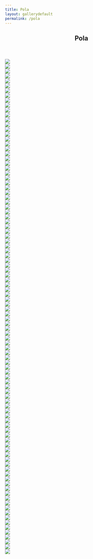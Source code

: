 ```yaml
---
title: Pola
layout: gallerydefault
permalink: /pola
---
```


<p hidden>This page is in English. Please don't ask to auto-translate it. This page is in English. Please don't ask to auto-translate it. This page is in English. Please don't ask to auto-translate it. This page is in English. Please don't ask to auto-translate it. </p>
<section id="#pola" class="main style3 primary">
    <div class="content">
        <header>
            <h2>Pola</h2>
        </header>
            <div class="gallery">
                <article class="from-left">
                    <a href="images/lewds/pola/0bf42506c6320e523132105db0df544a.png" class="image fit"><img src="images/lewdsthumbs/pola/0bf42506c6320e523132105db0df544a.png"/></a>
                </article>
                <article class="from-left">
                    <a href="images/lewds/pola/0f3834c299b613529bdc2d442b50c659.png" class="image fit"><img src="images/lewdsthumbs/pola/0f3834c299b613529bdc2d442b50c659.png"/></a>
                </article>
                <article class="from-left">
                    <a href="images/lewds/pola/1b3797cd7c38f2d4806bd7dea45950a8.jpg" class="image fit"><img src="images/lewdsthumbs/pola/1b3797cd7c38f2d4806bd7dea45950a8.png"/></a>
                </article>
                </div>
                <div class="gallery">
                <article class="from-right">
                    <a href="images/lewds/pola/2b4935073ce2cdb839c47eb398d99e55.png" class="image fit"><img src="images/lewdsthumbs/pola/2b4935073ce2cdb839c47eb398d99e55.png"/></a>
                </article>
                <article class="from-right">
                    <a href="images/lewds/pola/2ed56545ae9b327be27d59a439497685.png" class="image fit"><img src="images/lewdsthumbs/pola/2ed56545ae9b327be27d59a439497685.png"/></a>
                </article>
                <article class="from-right">
                    <a href="images/lewds/pola/3c26eb87a0cadda537458cf4558f93e1.jpg" class="image fit"><img src="images/lewdsthumbs/pola/3c26eb87a0cadda537458cf4558f93e1.png"/></a>
                </article>
                </div>
                <div class="gallery">
                <article class="from-left">
                    <a href="images/lewds/pola/3d1cb261226807591568bf5b98337b30.jpg" class="image fit"><img src="images/lewdsthumbs/pola/3d1cb261226807591568bf5b98337b30.png"/></a>
                </article>
                <article class="from-left">
                    <a href="images/lewds/pola/4e20072e617d5cb47c56ac8f2ae0ecaf.jpg" class="image fit"><img src="images/lewdsthumbs/pola/4e20072e617d5cb47c56ac8f2ae0ecaf.png"/></a>
                </article>
                <article class="from-left">
                    <a href="images/lewds/pola/4ec35bac5090b348ad4008949447ad70.jpeg" class="image fit"><img src="images/lewdsthumbs/pola/4ec35bac5090b348ad4008949447ad70.png"/></a>
                </article>
                </div>
                <div class="gallery">
                <article class="from-right">
                    <a href="images/lewds/pola/05d891ef6c1cde3defb7ecfd181b6883.png" class="image fit"><img src="images/lewdsthumbs/pola/05d891ef6c1cde3defb7ecfd181b6883.png"/></a>
                </article>
                <article class="from-right">
                    <a href="images/lewds/pola/5d24e0b98919d6c1161518c17bc87dd0.jpg" class="image fit"><img src="images/lewdsthumbs/pola/5d24e0b98919d6c1161518c17bc87dd0.png"/></a>
                </article>
                <article class="from-right">
                    <a href="images/lewds/pola/5d156e6aba012ac70e2ee081ae69ee4a.jpg" class="image fit"><img src="images/lewdsthumbs/pola/5d156e6aba012ac70e2ee081ae69ee4a.png"/></a>
                </article>
                </div>
                <div class="gallery">
                <article class="from-left">
                    <a href="images/lewds/pola/5dd50f488342e8a647d7d89cd1ae36b2.jpg" class="image fit"><img src="images/lewdsthumbs/pola/5dd50f488342e8a647d7d89cd1ae36b2.png"/></a>
                </article>
                <article class="from-left">
                    <a href="images/lewds/pola/6f901cde671516147ad850e6f95460ed.jpg" class="image fit"><img src="images/lewdsthumbs/pola/6f901cde671516147ad850e6f95460ed.png"/></a>
                </article>
                <article class="from-left">
                    <a href="images/lewds/pola/6fc914d897c84acc37aba7c7fa53689f.jpg" class="image fit"><img src="images/lewdsthumbs/pola/6fc914d897c84acc37aba7c7fa53689f.png"/></a>
                </article>
                </div>
                <div class="gallery">
                <article class="from-right">
                    <a href="images/lewds/pola/7cecd12645d771fc494bc4c7bf30a378.jpg" class="image fit"><img src="images/lewdsthumbs/pola/7cecd12645d771fc494bc4c7bf30a378.png"/></a>
                </article>
                <article class="from-right">
                    <a href="images/lewds/pola/8d23958c42238543d8e41d27822cdaf4.jpg" class="image fit"><img src="images/lewdsthumbs/pola/8d23958c42238543d8e41d27822cdaf4.png"/></a>
                </article>
                <article class="from-right">
                    <a href="images/lewds/pola/009ae3eecb64f2038f57fe9e41294551.png" class="image fit"><img src="images/lewdsthumbs/pola/009ae3eecb64f2038f57fe9e41294551.png"/></a>
                </article>
                </div>
                <div class="gallery">
                <article class="from-left">
                    <a href="images/lewds/pola/09dc63652d3e2e32736dd449d4b4b863.png" class="image fit"><img src="images/lewdsthumbs/pola/09dc63652d3e2e32736dd449d4b4b863.png"/></a>
                </article>
                <article class="from-left">
                    <a href="images/lewds/pola/9b87d7e33c79900530e1c66bf0e249c4.png" class="image fit"><img src="images/lewdsthumbs/pola/9b87d7e33c79900530e1c66bf0e249c4.png"/></a>
                </article>
                <article class="from-left">
                    <a href="images/lewds/pola/9bc76b6c16bdbee5d236eb275bd952a7.jpg" class="image fit"><img src="images/lewdsthumbs/pola/9bc76b6c16bdbee5d236eb275bd952a7.png"/></a>
                </article>
                </div>
                <div class="gallery">
                <article class="from-right">
                    <a href="images/lewds/pola/9c143c7c51ea6ec2a72e62c021117c5f.jpg" class="image fit"><img src="images/lewdsthumbs/pola/9c143c7c51ea6ec2a72e62c021117c5f.png"/></a>
                </article>
                <article class="from-right">
                    <a href="images/lewds/pola/9c772b64a9603b0fbaeb6650847d7e69.jpg" class="image fit"><img src="images/lewdsthumbs/pola/9c772b64a9603b0fbaeb6650847d7e69.png"/></a>
                </article>
                <article class="from-right">
                    <a href="images/lewds/pola/9ce65648ba14c3d93914cf62a09ce0a9.png" class="image fit"><img src="images/lewdsthumbs/pola/9ce65648ba14c3d93914cf62a09ce0a9.png"/></a>
                </article>
                </div>
                <div class="gallery">
                <article class="from-left">
                    <a href="images/lewds/pola/12f2432a409c8d874ecf327cc89a9c29.jpg" class="image fit"><img src="images/lewdsthumbs/pola/12f2432a409c8d874ecf327cc89a9c29.png"/></a>
                </article>
                <article class="from-left">
                    <a href="images/lewds/pola/17ad7a7913353c6fe70571b580f35d50.jpeg" class="image fit"><img src="images/lewdsthumbs/pola/17ad7a7913353c6fe70571b580f35d50.png"/></a>
                </article>
                <article class="from-left">
                    <a href="images/lewds/pola/23ac9c6d15920247c082b932357a0ac2.jpg" class="image fit"><img src="images/lewdsthumbs/pola/23ac9c6d15920247c082b932357a0ac2.png"/></a>
                </article>
                </div>
                <div class="gallery">
                <article class="from-right">
                    <a href="images/lewds/pola/24b59d045a4e6b62b34b5eae441f4d32.jpg" class="image fit"><img src="images/lewdsthumbs/pola/24b59d045a4e6b62b34b5eae441f4d32.png"/></a>
                </article>
                <article class="from-right">
                    <a href="images/lewds/pola/30d6a38a69d0b055ca2951d686914122.png" class="image fit"><img src="images/lewdsthumbs/pola/30d6a38a69d0b055ca2951d686914122.png"/></a>
                </article>
                <article class="from-right">
                    <a href="images/lewds/pola/33b2734303455b272d4962a691c0d9f6.png" class="image fit"><img src="images/lewdsthumbs/pola/33b2734303455b272d4962a691c0d9f6.png"/></a>
                </article>
                </div>
                <div class="gallery">
                <article class="from-left">
                    <a href="images/lewds/pola/038fd50c4d99a913baf02ea91bb1f635.png" class="image fit"><img src="images/lewdsthumbs/pola/038fd50c4d99a913baf02ea91bb1f635.png"/></a>
                </article>
                <article class="from-left">
                    <a href="images/lewds/pola/39aa517a0a26a245a019517d69cf44f4.jpg" class="image fit"><img src="images/lewdsthumbs/pola/39aa517a0a26a245a019517d69cf44f4.png"/></a>
                </article>
                <article class="from-left">
                    <a href="images/lewds/pola/39c8db9984f2b7905027d2c34de733c1.png" class="image fit"><img src="images/lewdsthumbs/pola/39c8db9984f2b7905027d2c34de733c1.png"/></a>
                </article>
                </div>
                <div class="gallery">
                <article class="from-right">
                    <a href="images/lewds/pola/46e061360907b5aad2afd5d16e55500f.jpg" class="image fit"><img src="images/lewdsthumbs/pola/46e061360907b5aad2afd5d16e55500f.png"/></a>
                </article>
                <article class="from-right">
                    <a href="images/lewds/pola/49d7d72324d9256a1052f1cd9cb9984d.png" class="image fit"><img src="images/lewdsthumbs/pola/49d7d72324d9256a1052f1cd9cb9984d.png"/></a>
                </article>
                <article class="from-right">
                    <a href="images/lewds/pola/50be45136dfa4705f592a732e2ce0c78.png" class="image fit"><img src="images/lewdsthumbs/pola/50be45136dfa4705f592a732e2ce0c78.png"/></a>
                </article>
                </div>
                <div class="gallery">
                <article class="from-left">
                    <a href="images/lewds/pola/58d2210e05bbed14cfdd3f3877e80235.jpg" class="image fit"><img src="images/lewdsthumbs/pola/58d2210e05bbed14cfdd3f3877e80235.png"/></a>
                </article>
                <article class="from-left">
                    <a href="images/lewds/pola/62ab0b0e0b97aebcee938386d06c9b13.png" class="image fit"><img src="images/lewdsthumbs/pola/62ab0b0e0b97aebcee938386d06c9b13.png"/></a>
                </article>
                <article class="from-left">
                    <a href="images/lewds/pola/62bb7ac00ccec82efc9fdd5eb6d1e06f.png" class="image fit"><img src="images/lewdsthumbs/pola/62bb7ac00ccec82efc9fdd5eb6d1e06f.png"/></a>
                </article>
                </div>
                <div class="gallery">
                <article class="from-right">
                    <a href="images/lewds/pola/65e578230743ab4e72de1312622e0df1.jpg" class="image fit"><img src="images/lewdsthumbs/pola/65e578230743ab4e72de1312622e0df1.png"/></a>
                </article>
                <article class="from-right">
                    <a href="images/lewds/pola/70fc76560efcbf6a6fcb4dccf3358145.jpg" class="image fit"><img src="images/lewdsthumbs/pola/70fc76560efcbf6a6fcb4dccf3358145.png"/></a>
                </article>
                <article class="from-right">
                    <a href="images/lewds/pola/72a8e98ee75e3338ab07a365642049bc.png" class="image fit"><img src="images/lewdsthumbs/pola/72a8e98ee75e3338ab07a365642049bc.png"/></a>
                </article>
                </div>
                <div class="gallery">
                <article class="from-left">
                    <a href="images/lewds/pola/75c3fe859251af94a468ffa3f7240c4b.jpg" class="image fit"><img src="images/lewdsthumbs/pola/75c3fe859251af94a468ffa3f7240c4b.png"/></a>
                </article>
                <article class="from-left">
                    <a href="images/lewds/pola/79fc0d4f0783281092c20a43e892e5b9.png" class="image fit"><img src="images/lewdsthumbs/pola/79fc0d4f0783281092c20a43e892e5b9.png"/></a>
                </article>
                <article class="from-left">
                    <a href="images/lewds/pola/82d6f44843992970283297d0c45ff0b3.png" class="image fit"><img src="images/lewdsthumbs/pola/82d6f44843992970283297d0c45ff0b3.png"/></a>
                </article>
                </div>
                <div class="gallery">
                <article class="from-right">
                    <a href="images/lewds/pola/83fc6ab858d7d10f9be06ccafc5f7430.jpg" class="image fit"><img src="images/lewdsthumbs/pola/83fc6ab858d7d10f9be06ccafc5f7430.png"/></a>
                </article>
                <article class="from-right">
                    <a href="images/lewds/pola/89ed81b0eb0747c8b26540d7234e6a84.png" class="image fit"><img src="images/lewdsthumbs/pola/89ed81b0eb0747c8b26540d7234e6a84.png"/></a>
                </article>
                <article class="from-right">
                    <a href="images/lewds/pola/92bb8e0e316877cf062f73bd3670c32d.jpg" class="image fit"><img src="images/lewdsthumbs/pola/92bb8e0e316877cf062f73bd3670c32d.png"/></a>
                </article>
                </div>
                <div class="gallery">
                <article class="from-left">
                    <a href="images/lewds/pola/342e0c257f05f8358b3bc92b0d2598d5.jpg" class="image fit"><img src="images/lewdsthumbs/pola/342e0c257f05f8358b3bc92b0d2598d5.png"/></a>
                </article>
                <article class="from-left">
                    <a href="images/lewds/pola/474c8a8ecf081791255d8021c209c7e3.png" class="image fit"><img src="images/lewdsthumbs/pola/474c8a8ecf081791255d8021c209c7e3.png"/></a>
                </article>
                <article class="from-left">
                    <a href="images/lewds/pola/477a3c4d8870eae7222726675f0e899a.png" class="image fit"><img src="images/lewdsthumbs/pola/477a3c4d8870eae7222726675f0e899a.png"/></a>
                </article>
                </div>
                <div class="gallery">
                <article class="from-right">
                    <a href="images/lewds/pola/490e47e5ac5c1cb9e66530de964bbb2c.png" class="image fit"><img src="images/lewdsthumbs/pola/490e47e5ac5c1cb9e66530de964bbb2c.png"/></a>
                </article>
                <article class="from-right">
                    <a href="images/lewds/pola/534ebece604b8990f66a4ddb7dda6680.jpg" class="image fit"><img src="images/lewdsthumbs/pola/534ebece604b8990f66a4ddb7dda6680.png"/></a>
                </article>
                <article class="from-right">
                    <a href="images/lewds/pola/0663d3b7a9c2d60626f4f437a2b9539f.jpg" class="image fit"><img src="images/lewdsthumbs/pola/0663d3b7a9c2d60626f4f437a2b9539f.png"/></a>
                </article>
                </div>
                <div class="gallery">
                <article class="from-left">
                    <a href="images/lewds/pola/922cc60b33aab8e320978789a003fa98.jpg" class="image fit"><img src="images/lewdsthumbs/pola/922cc60b33aab8e320978789a003fa98.png"/></a>
                </article>
                <article class="from-left">
                    <a href="images/lewds/pola/1536e03b031f02a539778575012c4192.jpg" class="image fit"><img src="images/lewdsthumbs/pola/1536e03b031f02a539778575012c4192.png"/></a>
                </article>
                <article class="from-left">
                    <a href="images/lewds/pola/3351bd48f60ca274e6f72d9491c4437b.jpg" class="image fit"><img src="images/lewdsthumbs/pola/3351bd48f60ca274e6f72d9491c4437b.png"/></a>
                </article>
                </div>
                <div class="gallery">
                <article class="from-right">
                    <a href="images/lewds/pola/3506ffe821a37b5e20f83514b72f6dc7.png" class="image fit"><img src="images/lewdsthumbs/pola/3506ffe821a37b5e20f83514b72f6dc7.png"/></a>
                </article>
                <article class="from-right">
                    <a href="images/lewds/pola/4066f5bdc01a2fbe446b457db4ef31f4.jpg" class="image fit"><img src="images/lewdsthumbs/pola/4066f5bdc01a2fbe446b457db4ef31f4.png"/></a>
                </article>
                <article class="from-right">
                    <a href="images/lewds/pola/4516a40d1cd91b10cdfad3872a181598.jpg" class="image fit"><img src="images/lewdsthumbs/pola/4516a40d1cd91b10cdfad3872a181598.png"/></a>
                </article>
                </div>
                <div class="gallery">
                <article class="from-left">
                    <a href="images/lewds/pola/5681ca37625e7032c1198fb103a34fff.png" class="image fit"><img src="images/lewdsthumbs/pola/5681ca37625e7032c1198fb103a34fff.png"/></a>
                </article>
                <article class="from-left">
                    <a href="images/lewds/pola/6527e3a4585dd89a38bb0f89610bddcd.png" class="image fit"><img src="images/lewdsthumbs/pola/6527e3a4585dd89a38bb0f89610bddcd.png"/></a>
                </article>
                <article class="from-left">
                    <a href="images/lewds/pola/8018a131fe4c7869078a9fb984319fdd.png" class="image fit"><img src="images/lewdsthumbs/pola/8018a131fe4c7869078a9fb984319fdd.png"/></a>
                </article>
                </div>
                <div class="gallery">
                <article class="from-right">
                    <a href="images/lewds/pola/8424ddb802d1d15e5004645ae614aaba.png" class="image fit"><img src="images/lewdsthumbs/pola/8424ddb802d1d15e5004645ae614aaba.png"/></a>
                </article>
                <article class="from-right">
                    <a href="images/lewds/pola/22294d2adc7025e13cbf8ba3d1cb69f4.jpg" class="image fit"><img src="images/lewdsthumbs/pola/22294d2adc7025e13cbf8ba3d1cb69f4.png"/></a>
                </article>
                <article class="from-right">
                    <a href="images/lewds/pola/76051e9da42f2a7279978368613dd2d5.jpg" class="image fit"><img src="images/lewdsthumbs/pola/76051e9da42f2a7279978368613dd2d5.png"/></a>
                </article>
                </div>
                <div class="gallery">
                <article class="from-left">
                    <a href="images/lewds/pola/80405d125f8434dc8d288b492ec98b16.png" class="image fit"><img src="images/lewdsthumbs/pola/80405d125f8434dc8d288b492ec98b16.png"/></a>
                </article>
                <article class="from-left">
                    <a href="images/lewds/pola/2206036fba141ba82e3daf4c8d2005b4.jpg" class="image fit"><img src="images/lewdsthumbs/pola/2206036fba141ba82e3daf4c8d2005b4.png"/></a>
                </article>
                <article class="from-left">
                    <a href="images/lewds/pola/a1e5828f210c82cdc5117e45dd3fe3d7.jpg" class="image fit"><img src="images/lewdsthumbs/pola/a1e5828f210c82cdc5117e45dd3fe3d7.png"/></a>
                </article>
                </div>
                <div class="gallery">
                <article class="from-right">
                    <a href="images/lewds/pola/a4fe2245ded1d4cb1ef998d81a46145f.jpg" class="image fit"><img src="images/lewdsthumbs/pola/a4fe2245ded1d4cb1ef998d81a46145f.png"/></a>
                </article>
                <article class="from-right">
                    <a href="images/lewds/pola/a22bb6f85a9c7588a4807649fbd34463.jpg" class="image fit"><img src="images/lewdsthumbs/pola/a22bb6f85a9c7588a4807649fbd34463.png"/></a>
                </article>
                <article class="from-right">
                    <a href="images/lewds/pola/a573a71df9f96bfedbb6fe4171abf3aa.jpg" class="image fit"><img src="images/lewdsthumbs/pola/a573a71df9f96bfedbb6fe4171abf3aa.png"/></a>
                </article>
                </div>
                <div class="gallery">
                <article class="from-left">
                    <a href="images/lewds/pola/a598150b7b4fe442d5c5021c59c4706f.jpg" class="image fit"><img src="images/lewdsthumbs/pola/a598150b7b4fe442d5c5021c59c4706f.png"/></a>
                </article>
                <article class="from-left">
                    <a href="images/lewds/pola/abd8816ffb6f419982f4887142e49acb.jpg" class="image fit"><img src="images/lewdsthumbs/pola/abd8816ffb6f419982f4887142e49acb.png"/></a>
                </article>
                <article class="from-left">
                    <a href="images/lewds/pola/b3e5c3704fc5d316db0b0dce3b64e734.jpg" class="image fit"><img src="images/lewdsthumbs/pola/b3e5c3704fc5d316db0b0dce3b64e734.png"/></a>
                </article>
                </div>
                <div class="gallery">
                <article class="from-right">
                    <a href="images/lewds/pola/b6b4a4b2a545b77d277612d4d1aa7167.jpg" class="image fit"><img src="images/lewdsthumbs/pola/b6b4a4b2a545b77d277612d4d1aa7167.png"/></a>
                </article>
                <article class="from-right">
                    <a href="images/lewds/pola/b08dbaf3b6f39f01a4e36fa7d843e2b3.png" class="image fit"><img src="images/lewdsthumbs/pola/b08dbaf3b6f39f01a4e36fa7d843e2b3.png"/></a>
                </article>
                <article class="from-right">
                    <a href="images/lewds/pola/f6f150403a4b13f9d1e4ac1d7dac520a.png" class="image fit"><img src="images/lewdsthumbs/pola/f6f150403a4b13f9d1e4ac1d7dac520a.png"/></a>
                </article>
                </div>
                <div class="gallery">
                <article class="from-left">
                    <a href="images/lewds/pola/b656edf36e7d43a2c9507753b474e296.png" class="image fit"><img src="images/lewdsthumbs/pola/b656edf36e7d43a2c9507753b474e296.png"/></a>
                </article>
                <article class="from-left">
                    <a href="images/lewds/pola/bb30b468563ecd9b1ca51d0392cccea7.jpeg" class="image fit"><img src="images/lewdsthumbs/pola/bb30b468563ecd9b1ca51d0392cccea7.png"/></a>
                </article>
                <article class="from-left">
                    <a href="images/lewds/pola/bb32d9300e53b1e9faa028ff9c3b8a89.jpg" class="image fit"><img src="images/lewdsthumbs/pola/bb32d9300e53b1e9faa028ff9c3b8a89.png"/></a>
                </article>
                </div>
                <div class="gallery">
                <article class="from-right">
                    <a href="images/lewds/pola/c40a83542237452ba4c2ed1b8b00f025.png" class="image fit"><img src="images/lewdsthumbs/pola/c40a83542237452ba4c2ed1b8b00f025.png"/></a>
                </article>
                <article class="from-right">
                    <a href="images/lewds/pola/c855eb7c4a7812a1b6aa2b6084ea4e66.png" class="image fit"><img src="images/lewdsthumbs/pola/c855eb7c4a7812a1b6aa2b6084ea4e66.png"/></a>
                </article>
                <article class="from-right">
                    <a href="images/lewds/pola/cf4ea8c3ed59d262f85a469d97aed629.jpg" class="image fit"><img src="images/lewdsthumbs/pola/cf4ea8c3ed59d262f85a469d97aed629.png"/></a>
                </article>
                </div>
                <div class="gallery">
                <article class="from-left">
                    <a href="images/lewds/pola/d2cb92159ee286ddf4450f51c93cb81d.jpg" class="image fit"><img src="images/lewdsthumbs/pola/d2cb92159ee286ddf4450f51c93cb81d.png"/></a>
                </article>
                <article class="from-left">
                    <a href="images/lewds/pola/d04d7353548ceb5ba57b4613d6f00ced.jpg" class="image fit"><img src="images/lewdsthumbs/pola/d04d7353548ceb5ba57b4613d6f00ced.png"/></a>
                </article>
                <article class="from-left">
                    <a href="images/lewds/pola/d6af8dc1fda60626fcd092227ab511d9.png" class="image fit"><img src="images/lewdsthumbs/pola/d6af8dc1fda60626fcd092227ab511d9.png"/></a>
                </article>
                </div>
                <div class="gallery">
                <article class="from-right">
                    <a href="images/lewds/pola/d456faf02e73bde6219ae9a96e3de756.jpg" class="image fit"><img src="images/lewdsthumbs/pola/d456faf02e73bde6219ae9a96e3de756.png"/></a>
                </article>
                <article class="from-right">
                    <a href="images/lewds/pola/d5451f6c135770c5b55142b4af6976e7.jpg" class="image fit"><img src="images/lewdsthumbs/pola/d5451f6c135770c5b55142b4af6976e7.png"/></a>
                </article>
                <article class="from-right">
                    <a href="images/lewds/pola/d40281a1ebe2fcad740debd15cb94bfe.png" class="image fit"><img src="images/lewdsthumbs/pola/d40281a1ebe2fcad740debd15cb94bfe.png"/></a>
                </article>
                </div>
                <div class="gallery">
                <article class="from-left">
                    <a href="images/lewds/pola/dc299193112d3f3e628dd5eceaba8299.png" class="image fit"><img src="images/lewdsthumbs/pola/dc299193112d3f3e628dd5eceaba8299.png"/></a>
                </article>
                <article class="from-left">
                    <a href="images/lewds/pola/e53eefaa0572ee5eb606061bf5a76ee9.jpeg" class="image fit"><img src="images/lewdsthumbs/pola/e53eefaa0572ee5eb606061bf5a76ee9.png"/></a>
                </article>
                <article class="from-left">
                    <a href="images/lewds/pola/e2479b1194a272240169927b6c4748b8.jpg" class="image fit"><img src="images/lewdsthumbs/pola/e2479b1194a272240169927b6c4748b8.png"/></a>
                </article>
                </div>
                <div class="gallery">
                <article class="from-right">
                    <a href="images/lewds/pola/eafa827b90f691f8a8412f50c41e51ef.png" class="image fit"><img src="images/lewdsthumbs/pola/eafa827b90f691f8a8412f50c41e51ef.png"/></a>
                </article>
                <article class="from-right">
                    <a href="images/lewds/pola/ebd85b3094b1ead704cccc36a8fb7277.png" class="image fit"><img src="images/lewdsthumbs/pola/ebd85b3094b1ead704cccc36a8fb7277.png"/></a>
                </article>
                <article class="from-right">
                    <a href="images/lewds/pola/f61cc1f20166c10acf622eaee4bdb065.png" class="image fit"><img src="images/lewdsthumbs/pola/f61cc1f20166c10acf622eaee4bdb065.png"/></a>
                </article>
                </div>
                <div class="gallery">
                <article class="from-left">
                    <a href="images/lewds/pola/f66d96eba354515330969604d6c4e04a.png" class="image fit"><img src="images/lewdsthumbs/pola/f66d96eba354515330969604d6c4e04a.png"/></a>
                </article>
                <article class="from-left">
                    <a href="images/lewds/pola/fa84a16821b3b66be1a0f3d8a628ff17.png" class="image fit"><img src="images/lewdsthumbs/pola/fa84a16821b3b66be1a0f3d8a628ff17.png"/></a>
                </article>
                <article class="from-left">
                    <a href="images/lewds/pola/fbf3efabad8daeb92ca438a613981fc2.jpg" class="image fit"><img src="images/lewdsthumbs/pola/fbf3efabad8daeb92ca438a613981fc2.png"/></a>
                </article>
                </div>
                <div class="gallery">
                <article class="from-right">
                    <a href="images/lewds/pola/fca953a831d7767f644017cb763290d0.jpg" class="image fit"><img src="images/lewdsthumbs/pola/fca953a831d7767f644017cb763290d0.png"/></a>
                </article>
                <article class="from-right">
                    <a href="images/lewds/pola/ffc629f884bbd5168b79c71a520516d9.jpg" class="image fit"><img src="images/lewdsthumbs/pola/ffc629f884bbd5168b79c71a520516d9.png"/></a>
                </article>
                <article class="from-right">
                    <a href="images/lewds/pola/0fa71c3a92acbbb75bbb9971a8f82fbb.jpg" class="image fit"><img src="images/lewdsthumbs/pola/0fa71c3a92acbbb75bbb9971a8f82fbb.png"/></a>
                </article>
            </div>
    </div>
</section>